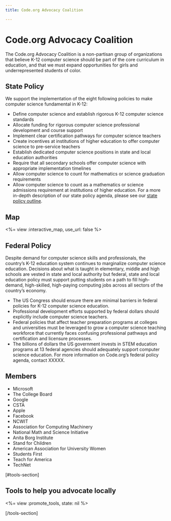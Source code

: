 ```yaml
---
title: Code.org Advocacy Coalition

---
```


# Code.org Advocacy Coalition
The Code.org Advocacy Coalition is a non-partisan group of organizations that believe K-12 computer science should be part of the core curriculum in education, and that we must expand opportunities for girls and underrepresented students of color. 
## State Policy 
We support the implementation of the eight following policies to make computer science fundamental in K-12: 

* Define computer science and establish rigorous K-12 computer science standards
* Allocate funding for rigorous computer science professional development and course support 
* Implement clear certification pathways for computer science teachers
* Create incentives at institutions of higher education to offer computer science to pre-service teachers
* Establish dedicated computer science positions in state and local education authorities
* Require that all secondary schools offer computer science with appropriate implementation timelines
* Allow computer science to count for mathematics or science graduation requirements
* Allow computer science to count as a mathematics or science admissions requirement at institutions of higher education.
For a more in-depth description of our state policy agenda, please see our [state policy outline](/files/Making_CS_Fundamental.pdf).


## Map

<%= view :interactive_map, use_url: false %>


<div style="clear:both">
</div>


## Federal Policy
Despite demand for computer science skills and professionals, the country’s K-12 education system continues to marginalize computer science education.  Decisions about what is taught in elementary, middle and high schools are vested in state and local authority but federal, state and local education policy must support putting students on a path to fill high-demand, high-skilled, high-paying computing jobs across all sectors of the country’s economy. 

* The US Congress should ensure there are minimal barriers in federal policies for K-12 computer science education. 
* Professional development efforts supported by federal dollars should explicitly include computer science teachers.
* Federal policies that affect teacher preparation programs at colleges and universities must be leveraged to grow a computer science teaching workforce that currently faces confusing professional pathways and certification and licensure processes. 
* The billions of dollars the US government invests in STEM education programs at 13 federal agencies should adequately support computer science education.
For more information on Code.org’s federal policy agenda, contact XXXXX.


## Members

* Microsoft
* The College Board 
* Google
* CSTA
* Apple
* Facebook
* NCWIT 
* Association for Computing Machinery
* National Math and Science Initiative
* Anita Borg Institute 
* Stand for Children
* American Association for University Women
* Students First
* Teach for America
* TechNet


[#tools-section]

## Tools to help you advocate locally

<%= view :promote_tools, state: nil %>

[/tools-section]
